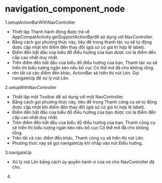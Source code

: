 # navigation_component_node

1.setupActionBarWithNavController
- Thiết lập Thanh hành động được trả về AppCompatActivity.getSupportActionBarđể sử dụng với NavController.
- Bằng cách gọi phương thức này, tiêu đề trong thanh tác vụ sẽ tự động được cập nhật khi điểm đến thay đổi (giả sử có giá trị hợp lệ label).
- Điểm đến bắt đầu của biểu đồ điều hướng của bạn được coi là điểm đến cấp cao nhất duy nhất.
- Trên điểm đến bắt đầu của biểu đồ điều hướng của bạn, Thanh tác vụ sẽ hiển thị biểu tượng ngăn kéo nếu bố cục Có thể mở đã cho không rỗng.
- rên tất cả các điểm đến khác, ActionBar sẽ hiển thị nút Lên. Gọi navigateUp để xử lý nút Lên.


2.setupWithNavController
- Thiết lập một Toolbar để sử dụng với một NavController.
- Bằng cách gọi phương thức này, tiêu đề trong Thanh công cụ sẽ tự động được cập nhật khi điểm đến thay đổi (giả sử có giá trị hợp lệ label).
- Điểm đến bắt đầu của biểu đồ điều hướng của bạn được coi là điểm đến cấp cao nhất duy nhất. 
- Trên điểm đến bắt đầu của biểu đồ điều hướng của bạn, Thanh công cụ sẽ hiển thị biểu tượng ngăn kéo nếu bố cục Có thể mở đã cho không rỗng.
- Trên tất cả các điểm đến khác, Thanh công cụ sẽ hiển thị nút Lên.
- Phương thức này sẽ gọi navigateUp khi nhấp vào nút Điều hướng.


3.navigateUp
- Xử lý nút Lên bằng cách ủy quyền hành vi của nó cho NavController đã cho.

4.
